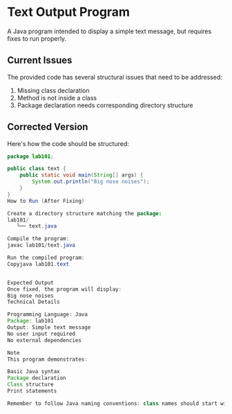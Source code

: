 # Text Output Program

A Java program intended to display a simple text message, but requires fixes to run properly.

## Current Issues

The provided code has several structural issues that need to be addressed:
1. Missing class declaration
2. Method is not inside a class
3. Package declaration needs corresponding directory structure

## Corrected Version

Here's how the code should be structured:

```java
package lab101;

public class text {
    public static void main(String[] args) {
        System.out.println("Big nose noises");
    }
}
How to Run (After Fixing)

Create a directory structure matching the package:
lab101/
   └── text.java

Compile the program:
javac lab101/text.java

Run the compiled program:
Copyjava lab101.text


Expected Output
Once fixed, the program will display:
Big nose noises
Technical Details

Programming Language: Java
Package: lab101
Output: Simple text message
No user input required
No external dependencies

Note
This program demonstrates:

Basic Java syntax
Package declaration
Class structure
Print statements

Remember to follow Java naming conventions: class names should start with a capital letter (Text instead of text).
